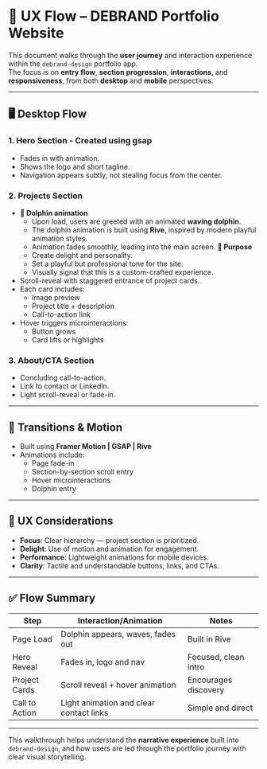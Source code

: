 
# 🧭 UX Flow – DEBRAND Portfolio Website

This document walks through the **user journey** and interaction experience within the `debrand-design` portfolio app.  
The focus is on **entry flow**, **section progression**, **interactions**, and **responsiveness**, from both **desktop** and **mobile** perspectives.

---

## 🖥 Desktop Flow

### 1. **Hero Section** - Created using gsap
- Fades in with animation.
- Shows the logo and short tagline.
- Navigation appears subtly, not stealing focus from the center.

### 2. **Projects Section**

- **👋 Dolphin animation**
    - Upon load, users are greeted with an animated **waving dolphin**.
    - The dolphin animation is built using **Rive**, inspired by modern playful animation styles.
    - Animation fades smoothly, leading into the main screen.
    **🎯 Purpose**
    - Create delight and personality.
    - Set a playful but professional tone for the site.
    - Visually signal that this is a custom-crafted experience.
- Scroll-reveal with staggered entrance of project cards.
- Each card includes:
  - Image preview
  - Project title + description
  - Call-to-action link
- Hover triggers microinteractions:
  - Button grows
  - Card lifts or highlights

### 3. **About/CTA Section**
- Concluding call-to-action.
- Link to contact or LinkedIn.
- Light scroll-reveal or fade-in.

---

## 🔄 Transitions & Motion

- Built using **Framer Motion | GSAP | Rive**
- Animations include:
  - Page fade-in
  - Section-by-section scroll entry
  - Hover microinteractions
  - Dolphin entry

---

## 🎯 UX Considerations

- **Focus**: Clear hierarchy — project section is prioritized.
- **Delight**: Use of motion and animation for engagement.
- **Performance**: Lightweight animations for mobile devices.
- **Clarity**: Tactile and understandable buttons, links, and CTAs.

---

## ✅ Flow Summary

| Step            | Interaction/Animation                              | Notes                                  |
|-----------------|-----------------------------------------------------|----------------------------------------|
| Page Load       | Dolphin appears, waves, fades out                   | Built in Rive                          |
| Hero Reveal     | Fades in, logo and nav                              | Focused, clean intro                   |
| Project Cards   | Scroll reveal + hover animation                     | Encourages discovery                   |
| Call to Action  | Light animation and clear contact links             | Simple and direct                      |

---

This walkthrough helps understand the **narrative experience** built into `debrand-design`, and how users are led through the portfolio journey with clear visual storytelling.
